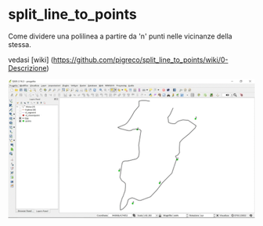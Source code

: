 # split_line_to_points
Come dividere una polilinea a partire da 'n' punti nelle vicinanze della stessa.

vedasi [wiki] (https://github.com/pigreco/split_line_to_points/wiki/0-Descrizione)

<img src="https://github.com/pigreco/split_line_to_points/blob/master/output_DpD7ld.gif">
